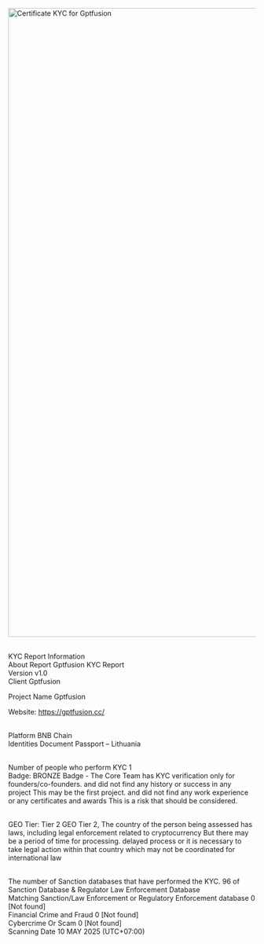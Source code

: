 <img width="1280" alt="Certificate KYC for Gptfusion" src="https://github.com/user-attachments/assets/6c3609c6-0b9f-4995-8522-fba85b950e93" />


<br>KYC Report Information
<br>About Report	Gptfusion KYC Report
<br>Version	v1.0
<br>Client	Gptfusion

Project Name	Gptfusion

Website: https://gptfusion.cc/

<br>Platform	BNB Chain
<br>Identities Document	Passport – Lithuania




<br>Number of people who perform KYC	1
<br>Badge: BRONZE Badge - The Core Team has KYC verification only for founders/co-founders. and did not find any history or success in any project This may be the first project. and did not find any work experience or any certificates and awards This is a risk that should be considered.

<br>GEO Tier: Tier 2
GEO Tier 2, The country of the person being assessed has laws, including legal enforcement related to cryptocurrency But there may be a period of time for processing. delayed process or it is necessary to take legal action within that country which may not be coordinated for international law



<br>The number of Sanction databases that have performed the KYC.	96 of Sanction Database & Regulator Law Enforcement Database
<br>Matching Sanction/Law Enforcement or Regulatory Enforcement database	0 [Not found]
<br>Financial Crime and Fraud	0 [Not found]
<br>Cybercrime Or Scam	0 [Not found]
<br>Scanning Date	10 MAY 2025 (UTC+07:00)

